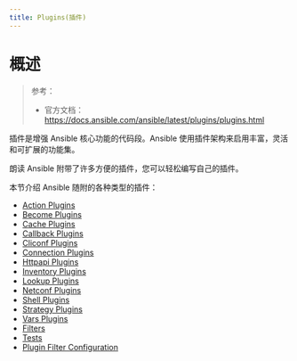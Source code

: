 ```yaml
---
title: Plugins(插件)
---
```


# 概述

> 参考：
> - 官方文档：<https://docs.ansible.com/ansible/latest/plugins/plugins.html>

插件是增强 Ansible 核心功能的代码段。Ansible 使用插件架构来启用丰富，灵活和可扩展的功能集。

朗读 Ansible 附带了许多方便的插件，您可以轻松编写自己的插件。

本节介绍 Ansible 随附的各种类型的插件：

- [Action Plugins](https://docs.ansible.com/ansible/latest/plugins/action.html)
- [Become Plugins](https://docs.ansible.com/ansible/latest/plugins/become.html)
- [Cache Plugins](https://docs.ansible.com/ansible/latest/plugins/cache.html)
- [Callback Plugins](https://docs.ansible.com/ansible/latest/plugins/callback.html)
- [Cliconf Plugins](https://docs.ansible.com/ansible/latest/plugins/cliconf.html)
- [Connection Plugins](https://docs.ansible.com/ansible/latest/plugins/connection.html)
- [Httpapi Plugins](https://docs.ansible.com/ansible/latest/plugins/httpapi.html)
- [Inventory Plugins](https://docs.ansible.com/ansible/latest/plugins/inventory.html)
- [Lookup Plugins](https://docs.ansible.com/ansible/latest/plugins/lookup.html)
- [Netconf Plugins](https://docs.ansible.com/ansible/latest/plugins/netconf.html)
- [Shell Plugins](https://docs.ansible.com/ansible/latest/plugins/shell.html)
- [Strategy Plugins](https://docs.ansible.com/ansible/latest/plugins/strategy.html)
- [Vars Plugins](https://docs.ansible.com/ansible/latest/plugins/vars.html)
- [Filters](https://docs.ansible.com/ansible/latest/user_guide/playbooks_filters.html)
- [Tests](https://docs.ansible.com/ansible/latest/user_guide/playbooks_tests.html)
- [Plugin Filter Configuration](https://docs.ansible.com/ansible/latest/user_guide/plugin_filtering_config.html)
